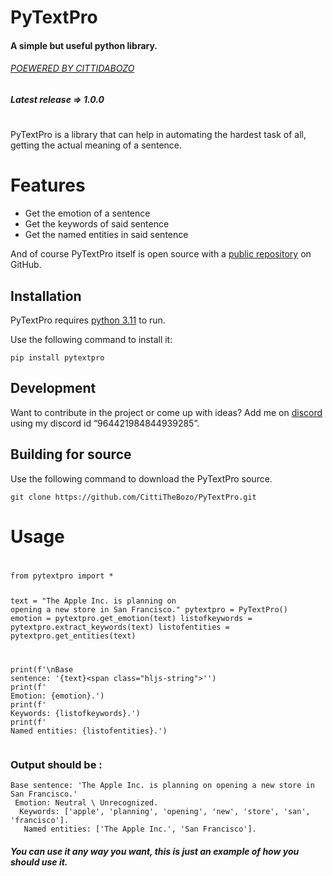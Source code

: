 <!DOCTYPE html><html><head><meta charset="utf-8"></head><body id="preview">
<h1 class="code-line" data-line-start="0" data-line-end="1"><a id="PyTextPro_0"></a>PyTextPro</h1>
<h4 class="code-line" data-line-start="1" data-line-end="2"><a id="A_simple_but_useful_python_library_1"></a>A simple but useful python library.</h4>
<h6 class="code-line" data-line-start="3" data-line-end="4"><a id="POEWERED_BY_CITTIDABOZOhttpsgithubcomCittiTheBozo_3"></a><a href="https://github.com/CittiTheBozo">POEWERED BY CITTIDABOZO</a></h6>
<h5 class="code-line" data-line-start="5" data-line-end="6"><a id="Latest_release__100_5"></a>Latest release =&gt; 1.0.0</h5>
<h1 class="code-line" data-line-start="7" data-line-end="8"><a id="_7"></a></h1>
<p class="has-line-data" data-line-start="9" data-line-end="11">PyTextPro is a library that can help in automating the hardest task of all,<br>
getting the actual meaning of a sentence.</p>
<h1 class="code-line" data-line-start="12" data-line-end="13"><a id="Features_12"></a>Features</h1>
<ul>
<li class="has-line-data" data-line-start="14" data-line-end="15">Get the emotion of a sentence</li>
<li class="has-line-data" data-line-start="15" data-line-end="16">Get the keywords of said sentence</li>
<li class="has-line-data" data-line-start="16" data-line-end="18">Get the named entities in said sentence</li>
</ul>
<p class="has-line-data" data-line-start="18" data-line-end="19">And of course PyTextPro itself is open source with a <a href="https://github.com/CittiTheBozo/PyTextPro">public repository</a> on GitHub.</p>
<h2 class="code-line" data-line-start="19" data-line-end="20"><a id="Installation_19"></a>Installation</h2>
<p class="has-line-data" data-line-start="21" data-line-end="22">PyTextPro requires <a href="https://www.python.org/downloads/release/python-3110/">python 3.11</a> to run.</p>
<p class="has-line-data" data-line-start="23" data-line-end="24">Use the following command to install it:</p>
<pre><code class="has-line-data" data-line-start="25" data-line-end="27">pip install pytextpro
</code></pre>
<h2 class="code-line" data-line-start="28" data-line-end="29"><a id="Development_28"></a>Development</h2>
<p class="has-line-data" data-line-start="30" data-line-end="31">Want to contribute in the project or come up with ideas? Add me on <a href="https:%5Cdiscord.com">discord</a> using my discord id “964421984844939285”.</p>
<h2 class="code-line" data-line-start="32" data-line-end="33"><a id="Building_for_source_32"></a>Building for source</h2>
<p class="has-line-data" data-line-start="34" data-line-end="35">Use the following command to download the PyTextPro source.</p>
<pre><code class="has-line-data" data-line-start="37" data-line-end="39" class="language-sh">git <span class="hljs-built_in">clone</span> https://github.com/CittiTheBozo/PyTextPro.git
</code></pre>
<h1 class="code-line" data-line-start="40" data-line-end="41"><a id="Usage_40"></a>Usage</h1>
<h1 class="code-line" data-line-start="41" data-line-end="42"><a id="_41"></a></h1>
<pre><code class="has-line-data" data-line-start="43" data-line-end="56" class="language-sh">from pytextpro import *

text = <span class="hljs-string">"The Apple Inc. is planning on opening a new store in San Francisco."</span>
pytextpro = PyTextPro()
emotion = pytextpro.get_emotion(text)
listofkeywords = pytextpro.extract_keywords(text)
listofentities = pytextpro.get_entities(text)

<span class="hljs-built_in">print</span>(f<span class="hljs-string">'\nBase sentence: \'</span>{text}\<span class="hljs-string">''</span>)
<span class="hljs-built_in">print</span>(f<span class="hljs-string">' Emotion: {emotion}.'</span>)
<span class="hljs-built_in">print</span>(f<span class="hljs-string">'  Keywords: {listofkeywords}.'</span>)
<span class="hljs-built_in">print</span>(f<span class="hljs-string">'   Named entities: {listofentities}.'</span>)
</code></pre>
<h3 class="code-line" data-line-start="57" data-line-end="58"><a id="Output_should_be__57"></a>Output should be :</h3>
<pre><code class="has-line-data" data-line-start="60" data-line-end="65" class="language-sh">Base sentence: <span class="hljs-string">'The Apple Inc. is planning on opening a new store in San Francisco.'</span>
 Emotion: Neutral \ Unrecognized.
  Keywords: [<span class="hljs-string">'apple'</span>, <span class="hljs-string">'planning'</span>, <span class="hljs-string">'opening'</span>, <span class="hljs-string">'new'</span>, <span class="hljs-string">'store'</span>, <span class="hljs-string">'san'</span>, <span class="hljs-string">'francisco'</span>].
   Named entities: [<span class="hljs-string">'The Apple Inc.'</span>, <span class="hljs-string">'San Francisco'</span>].
</code></pre>
<h5 class="code-line" data-line-start="65" data-line-end="66"><a id="You_can_use_it_any_way_you_want_this_is_just_an_example_of_how_you_should_use_it_65"></a>You can use it any way you want, this is just an example of how you should use it.</h5>
</body></html>
